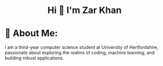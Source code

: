 <h1 align="center">Hi 👋 I'm Zar Khan</h1>

# 💫 About Me:

I am a third-year computer science student at University of Hertfordshire, passionate about exploring the realms of coding, machine learning, and building robust applications.

<!--
**CodeWithZar/CodeWithZar** is a ✨ _special_ ✨ repository because its `README.md` (this file) appears on your GitHub profile.

Here are some ideas to get you started:

- 🔭 I’m currently working on ...
- 🌱 I’m currently learning ...
- 👯 I’m looking to collaborate on ...
- 🤔 I’m looking for help with ...
- 💬 Ask me about ...
- 📫 How to reach me: ...
- 😄 Pronouns: ...
- ⚡ Fun fact: ...
-->

